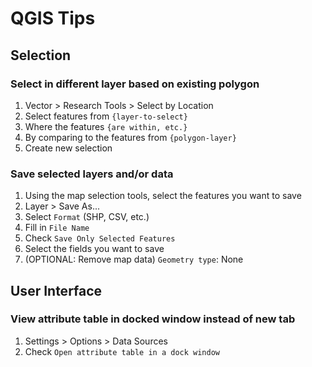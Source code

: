 # QGIS Tips
## Selection
### Select in different layer based on existing polygon
1. Vector > Research Tools > Select by Location
2. Select features from `{layer-to-select}`
3. Where the features `{are within, etc.}`
4. By comparing to the features from `{polygon-layer}`
5. Create new selection
### Save selected layers and/or data
1. Using the map selection tools, select the features you want to save
2. Layer > Save As...
3. Select `Format` (SHP, CSV, etc.)
4. Fill in `File Name`
5. Check `Save Only Selected Features`
6. Select the fields you want to save
7. (OPTIONAL: Remove map data) `Geometry type`: None
## User Interface
### View attribute table in docked window instead of new tab
1. Settings > Options > Data Sources
2. Check `Open attribute table in a dock window`
